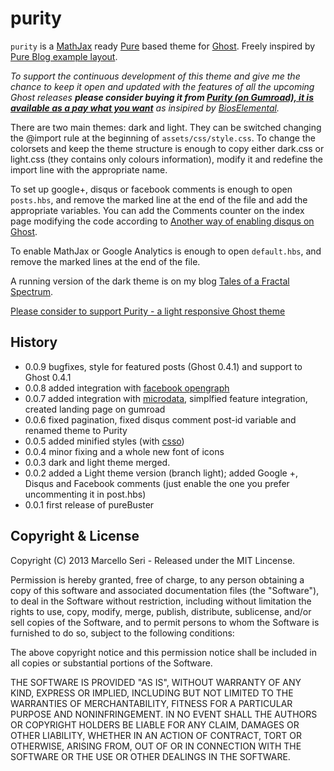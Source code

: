 # purity

`purity` is a  [MathJax](http://www.mathjax.org) ready [Pure](http://purecss.io) based theme for [Ghost](http://github.com/tryghost/ghost/).
Freely inspired by [Pure Blog example layout](http://purecss.io/layouts/).

_To support the continuous development of this theme and give me the chance to keep it open and updated with the features of all the upcoming Ghost releases **please consider buying it from [Purity (on Gumroad), it is available as a _pay what you want_](https://gum.co/purity)** as insipired by [BiosElemental](http://bioselemental.com/ghost-community-plans/)._

There are two main themes: dark and light. They can be switched changing the @import rule at the beginning of `assets/css/style.css`.
To change the colorsets and keep the theme structure is enough to copy either dark.css or light.css (they contains only colours information), modify it and redefine the import line with the appropriate name.

To set up google+, disqus or facebook comments is enough to open `posts.hbs`, and remove the marked line at the end of the file and add the appropriate variables. You can add the Comments counter on the index page modifying the code according to [Another way of enabling disqus on Ghost](http://blog.reggiesuplido.com/another-way-of-enabling-disqus-on-ghost/).

To enable MathJax or Google Analytics is enough to open `default.hbs`, and remove the marked lines at the end of the file.

A running version of the dark theme is on my blog [Tales of a Fractal Spectrum](http://ghost.mseri.me).

<a href="https://gum.co/purity">Please consider to support Purity - a light responsive Ghost theme</a> <script type="text/javascript" src="https://gumroad.com/js/gumroad.js"></script>

## History
- 0.0.9 bugfixes, style for featured posts (Ghost 0.4.1) and support to Ghost
  0.4.1
- 0.0.8 added integration with [facebook
  opengraph](https://developers.facebook.com/docs/opengraph/)
- 0.0.7 added integration with [microdata](https://support.google.com/webmasters/answer/176035?hl=en), simplfied feature integration, created landing page on gumroad
- 0.0.6 fixed pagination, fixed disqus comment post-id variable and renamed theme to Purity
- 0.0.5 added minified styles (with [csso](http://css.github.io/csso/)) 
- 0.0.4 minor fixing and a whole new font of icons
- 0.0.3 dark and light theme merged. 
- 0.0.2 added a Light theme version (branch light); added Google +, Disqus and Facebook comments (just enable the one you prefer uncommenting it in post.hbs)
- 0.0.1 first release of pureBuster

## Copyright & License

Copyright (C) 2013 Marcello Seri - Released under the MIT Lincense.

Permission is hereby granted, free of charge, to any person obtaining a copy of this software and associated documentation files (the "Software"), to deal in the Software without restriction, including without limitation the rights to use, copy, modify, merge, publish, distribute, sublicense, and/or sell copies of the Software, and to permit persons to whom the Software is furnished to do so, subject to the following conditions:

The above copyright notice and this permission notice shall be included in all copies or substantial portions of the Software.

THE SOFTWARE IS PROVIDED "AS IS", WITHOUT WARRANTY OF ANY KIND, EXPRESS OR IMPLIED, INCLUDING BUT NOT LIMITED TO THE WARRANTIES OF MERCHANTABILITY, FITNESS FOR A PARTICULAR PURPOSE AND
NONINFRINGEMENT. IN NO EVENT SHALL THE AUTHORS OR COPYRIGHT HOLDERS BE LIABLE FOR ANY CLAIM, DAMAGES OR OTHER LIABILITY, WHETHER IN AN ACTION OF CONTRACT, TORT OR OTHERWISE, ARISING FROM, OUT OF OR IN CONNECTION WITH THE SOFTWARE OR THE USE OR OTHER DEALINGS IN THE SOFTWARE.
